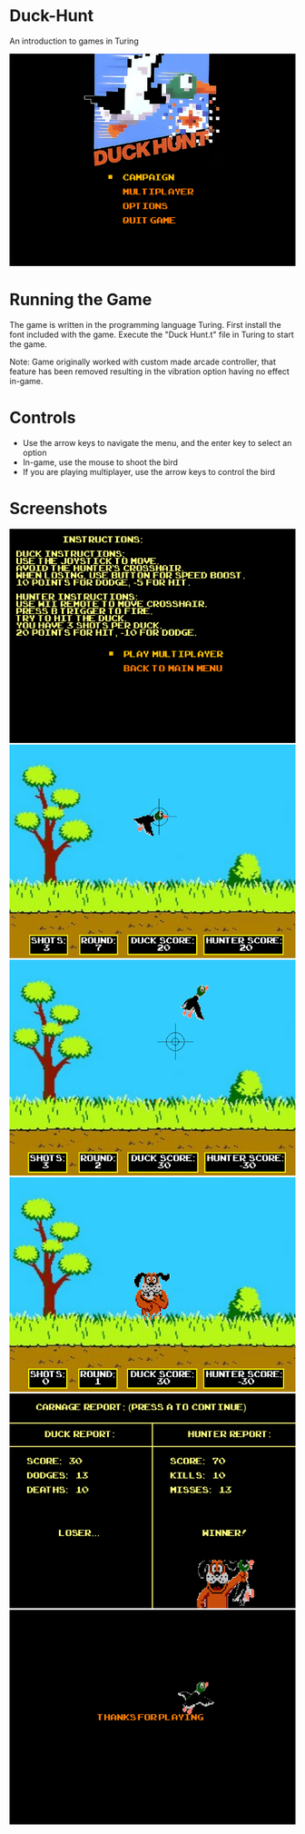 Duck-Hunt
=========

An introduction to games in Turing

![Main Menu](/Screenshots/screen1.png)

Running the Game
===================
The game is written in the programming language Turing. First install the font included with the game. Execute the "Duck Hunt.t" file in Turing to start the game.

Note: Game originally worked with custom made arcade controller, that feature has been removed resulting in the vibration option having no effect in-game.

Controls
========
- Use the arrow keys to navigate the menu, and the enter key to select an option
- In-game, use the mouse to shoot the bird
- If you are playing multiplayer, use the arrow keys to control the bird

Screenshots
===========

![Instructions](/Screenshots/screen2.png)
![Gameplay 1](/Screenshots/screen3.png)
![Gameplay 2](/Screenshots/screen4.png)
![Gameplay 3](/Screenshots/screen5.png)
![Results](/Screenshots/screen6.png)
![Thanks](/Screenshots/screen7.png)
